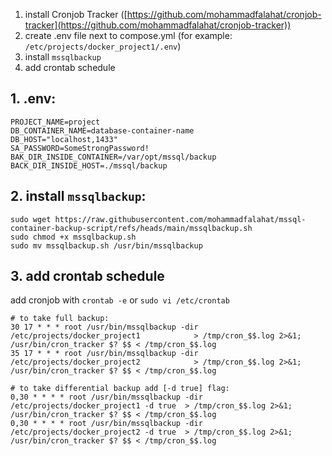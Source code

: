 1.  install Cronjob Tracker ([https://github.com/mohammadfalahat/cronjob-tracker](https://github.com/mohammadfalahat/cronjob-tracker))
2.	create .env file next to compose.yml  (for example: `/etc/projects/docker_project1/.env`)
3.	install `mssqlbackup`
4.	add crontab schedule

## 1. .env:

```
PROJECT_NAME=project
DB_CONTAINER_NAME=database-container-name
DB_HOST="localhost,1433"
SA_PASSWORD=SomeStrongPassword!
BAK_DIR_INSIDE_CONTAINER=/var/opt/mssql/backup
BACK_DIR_INSIDE_HOST=./mssql/backup
```

## 2. install `mssqlbackup`:

```
sudo wget https://raw.githubusercontent.com/mohammadfalahat/mssql-container-backup-script/refs/heads/main/mssqlbackup.sh
sudo chmod +x mssqlbackup.sh
sudo mv mssqlbackup.sh /usr/bin/mssqlbackup
```

## 3. add crontab schedule
add cronjob with `crontab -e` or `sudo vi /etc/crontab`
```
# to take full backup:
30 17 * * * root /usr/bin/mssqlbackup -dir /etc/projects/docker_project1            > /tmp/cron_$$.log 2>&1; /usr/bin/cron_tracker $? $$ < /tmp/cron_$$.log
35 17 * * * root /usr/bin/mssqlbackup -dir /etc/projects/docker_project2            > /tmp/cron_$$.log 2>&1; /usr/bin/cron_tracker $? $$ < /tmp/cron_$$.log

# to take differential backup add [-d true] flag:
0,30 * * * * root /usr/bin/mssqlbackup -dir /etc/projects/docker_project1 -d true  > /tmp/cron_$$.log 2>&1; /usr/bin/cron_tracker $? $$ < /tmp/cron_$$.log
0,30 * * * * root /usr/bin/mssqlbackup -dir /etc/projects/docker_project2 -d true  > /tmp/cron_$$.log 2>&1; /usr/bin/cron_tracker $? $$ < /tmp/cron_$$.log
```
